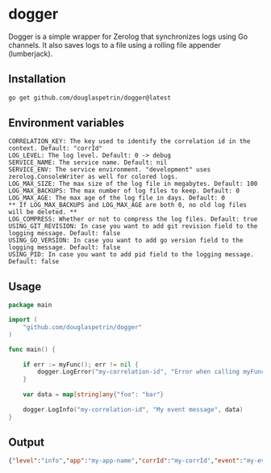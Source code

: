 # dogger
Dogger is a simple wrapper for Zerolog that synchronizes logs using Go channels. It also saves logs to a file using a rolling file appender (lumberjack).


## Installation
```bash
go get github.com/douglaspetrin/dogger@latest
```

## Environment variables

````
CORRELATION_KEY: The key used to identify the correlation id in the context. Default: "corrId"
LOG_LEVEL: The log level. Default: 0 -> debug
SERVICE_NAME: The service name. Default: nil
SERVICE_ENV: The service environment. "development" uses zerolog.ConsoleWriter as well for colored logs.
LOG_MAX_SIZE: The max size of the log file in megabytes. Default: 100
LOG_MAX_BACKUPS: The max number of log files to keep. Default: 0
LOG_MAX_AGE: The max age of the log file in days. Default: 0
** If LOG_MAX_BACKUPS and LOG_MAX_AGE are both 0, no old log files will be deleted. **
LOG_COMPRESS: Whether or not to compress the log files. Default: true
USING_GIT_REVISION: In case you want to add git revision field to the logging message. Default: false
USING_GO_VERSION: In case you want to add go version field to the logging message. Default: false
USING_PID: In case you want to add pid field to the logging message. Default: false
````

## Usage
```go
package main

import (
    "github.com/douglaspetrin/dogger"
)   

func main() {
	
	if err := myFunc(); err != nil {
		dogger.LogError("my-correlation-id", "Error when calling myFunc", nil, err)
    }
	
	var data = map[string]any{"foo": "bar"}
	
	dogger.LogInfo("my-correlation-id", "My event message", data)
}
``` 

## Output
```json
{"level":"info","app":"my-app-name","corrId":"my-corrId","event":"my-event-name","data":{"my-key":"my-value"},"time":"2024-01-26T03:33:43.843873865-08:00"}
```
